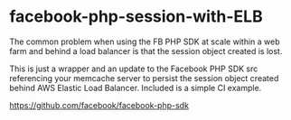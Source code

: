 facebook-php-session-with-ELB
=============================

The common problem when using the FB PHP SDK at scale within a web farm and behind a load balancer is that the session object created is lost.

This is just a wrapper and an update to the Facebook PHP SDK src referencing your memcache server to persist the session object created behind AWS Elastic Load Balancer. Included is a simple CI example. 

https://github.com/facebook/facebook-php-sdk
